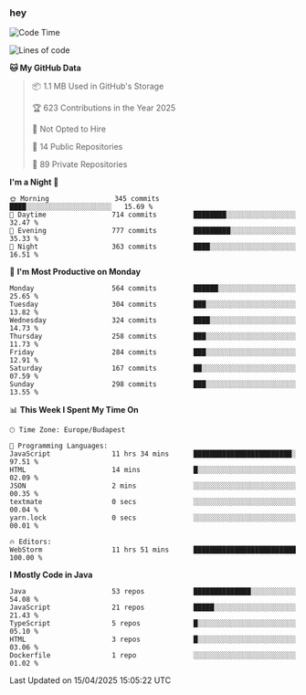 ### hey

<!--START_SECTION:waka-->
![Code Time](http://img.shields.io/badge/Code%20Time-1%2C179%20hrs%2021%20mins-blue)

![Lines of code](https://img.shields.io/badge/From%20Hello%20World%20I%27ve%20Written-2.6%20million%20lines%20of%20code-blue)

**🐱 My GitHub Data** 

> 📦 1.1 MB Used in GitHub's Storage 
 > 
> 🏆 623 Contributions in the Year 2025
 > 
> 🚫 Not Opted to Hire
 > 
> 📜 14 Public Repositories 
 > 
> 🔑 89 Private Repositories 
 > 
**I'm a Night 🦉** 

```text
🌞 Morning                345 commits         ████░░░░░░░░░░░░░░░░░░░░░   15.69 % 
🌆 Daytime                714 commits         ████████░░░░░░░░░░░░░░░░░   32.47 % 
🌃 Evening                777 commits         █████████░░░░░░░░░░░░░░░░   35.33 % 
🌙 Night                  363 commits         ████░░░░░░░░░░░░░░░░░░░░░   16.51 % 
```
📅 **I'm Most Productive on Monday** 

```text
Monday                   564 commits         ██████░░░░░░░░░░░░░░░░░░░   25.65 % 
Tuesday                  304 commits         ███░░░░░░░░░░░░░░░░░░░░░░   13.82 % 
Wednesday                324 commits         ████░░░░░░░░░░░░░░░░░░░░░   14.73 % 
Thursday                 258 commits         ███░░░░░░░░░░░░░░░░░░░░░░   11.73 % 
Friday                   284 commits         ███░░░░░░░░░░░░░░░░░░░░░░   12.91 % 
Saturday                 167 commits         ██░░░░░░░░░░░░░░░░░░░░░░░   07.59 % 
Sunday                   298 commits         ███░░░░░░░░░░░░░░░░░░░░░░   13.55 % 
```


📊 **This Week I Spent My Time On** 

```text
🕑︎ Time Zone: Europe/Budapest

💬 Programming Languages: 
JavaScript               11 hrs 34 mins      ████████████████████████░   97.51 % 
HTML                     14 mins             █░░░░░░░░░░░░░░░░░░░░░░░░   02.09 % 
JSON                     2 mins              ░░░░░░░░░░░░░░░░░░░░░░░░░   00.35 % 
textmate                 0 secs              ░░░░░░░░░░░░░░░░░░░░░░░░░   00.04 % 
yarn.lock                0 secs              ░░░░░░░░░░░░░░░░░░░░░░░░░   00.01 % 

🔥 Editors: 
WebStorm                 11 hrs 51 mins      █████████████████████████   100.00 % 
```

**I Mostly Code in Java** 

```text
Java                     53 repos            ██████████████░░░░░░░░░░░   54.08 % 
JavaScript               21 repos            █████░░░░░░░░░░░░░░░░░░░░   21.43 % 
TypeScript               5 repos             █░░░░░░░░░░░░░░░░░░░░░░░░   05.10 % 
HTML                     3 repos             █░░░░░░░░░░░░░░░░░░░░░░░░   03.06 % 
Dockerfile               1 repo              ░░░░░░░░░░░░░░░░░░░░░░░░░   01.02 % 
```




 Last Updated on 15/04/2025 15:05:22 UTC
<!--END_SECTION:waka-->
